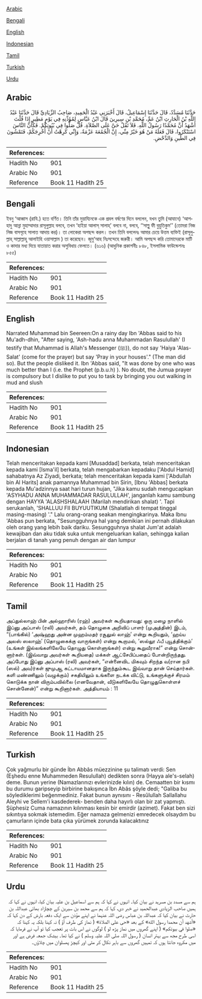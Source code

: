[Arabic](#arabic)

[Bengali](#bengali)

[English](#english)

[Indonesian](#indonesian)

[Tamil](#tamil)

[Turkish](#turkish)

[Urdu](#urdu)

## Arabic


<div dir="rtl" lang="ar" style={{fontSize:'larger',backgroundColor:'#f8f9fa',padding:20}}>
حَدَّثَنَا مُسَدَّدٌ، قَالَ حَدَّثَنَا إِسْمَاعِيلُ، قَالَ أَخْبَرَنِي عَبْدُ الْحَمِيدِ، صَاحِبُ الزِّيَادِيِّ قَالَ حَدَّثَنَا عَبْدُ اللَّهِ بْنُ الْحَارِثِ ابْنُ عَمِّ، مُحَمَّدِ بْنِ سِيرِينَ قَالَ ابْنُ عَبَّاسٍ لِمُؤَذِّنِهِ فِي يَوْمٍ مَطِيرٍ إِذَا قُلْتَ أَشْهَدُ أَنَّ مُحَمَّدًا رَسُولُ اللَّهِ‏.‏ فَلاَ تَقُلْ حَىَّ عَلَى الصَّلاَةِ‏.‏ قُلْ صَلُّوا فِي بُيُوتِكُمْ‏.‏ فَكَأَنَّ النَّاسَ اسْتَنْكَرُوا، قَالَ فَعَلَهُ مَنْ هُوَ خَيْرٌ مِنِّي، إِنَّ الْجُمُعَةَ عَزْمَةٌ، وَإِنِّي كَرِهْتُ أَنْ أُخْرِجَكُمْ، فَتَمْشُونَ فِي الطِّينِ وَالدَّحْضِ‏.‏
</div>
<div style={{backgroundColor:'#f8f9fa',padding:20, marginBottom: 10}}><table> <thead> <tr> <th>References:</th> <th></th> </tr> </thead> <tbody><tr><td>Hadith No</td><td>901</td></tr><tr><td>Arabic No</td><td>901</td></tr><tr><td>Reference</td><td>Book 11 Hadith 25</td></tr></tbody></table></div>

## Bengali


<div dir="ltr" lang="bn" style={{fontSize:'larger',backgroundColor:'#f8f9fa',padding:20}}>
ইবনু ‘আব্বাস (রাযি.) হতে বর্ণিত। তিনি তাঁর মুয়ায্যিনকে এক প্রবল বর্ষণের দিনে বললেন, যখন তুমি (আযানে) ‘আশহাদু আন্না মুহাম্মাদার রাসূলুল্লাহ বলবে, তখন ‘হাইয়া আলাস্ সালাহ্’ বলবে না, বলবে, ‘‘সাল্লু ফী বুয়ুতিকুম’’ (তোমরা নিজ নিজ বাসগৃহে সালাত আদায় কর)। তা লোকেরা অপছন্দ করল। তখন তিনি বললেনঃ আমার চেয়ে উত্তম ব্যক্তিই (রাসূলুল্লাহ্ সাল্লাল্লাহু আলাইহি ওয়াসাল্লাম ) তা করেছেন। জুমু‘আহ নিঃসন্দেহে জরুরী। আমি অপছন্দ করি তোমাদেরকে মাটি ও কাদার মধ্য দিয়ে যাতায়াত করার অসুবিধায় ফেলতে। (৬১৬) (আধুনিক প্রকাশনীঃ ৮৪৮, ইসলামিক ফাউন্ডেশনঃ ৮৫৫)
</div>
<div style={{backgroundColor:'#f8f9fa',padding:20, marginBottom: 10}}><table> <thead> <tr> <th>References:</th> <th></th> </tr> </thead> <tbody><tr><td>Hadith No</td><td>901</td></tr><tr><td>Arabic No</td><td>901</td></tr><tr><td>Reference</td><td>Book 11 Hadith 25</td></tr></tbody></table></div>

## English


<div dir="ltr" lang="en" style={{fontSize:'larger',backgroundColor:'#f8f9fa',padding:20}}>
Narrated Muhammad bin Seereen:On a rainy day Ibn 'Abbas said to his Mu'adh-dhin, "After saying, 'Ash-hadu anna Muhammadan Rasulullah' (I testify that Muhammad is Allah's Messenger (ﷺ)), do not say 'Haiya 'Alas-Salat' (come for the prayer) but say 'Pray in your houses'." (The man did so). But the people disliked it. Ibn 'Abbas said, "It was done by one who was much better than I (i.e. the Prophet (p.b.u.h) ). No doubt, the Jumua prayer is compulsory but I dislike to put you to task by bringing you out walking in mud and slush
</div>
<div style={{backgroundColor:'#f8f9fa',padding:20, marginBottom: 10}}><table> <thead> <tr> <th>References:</th> <th></th> </tr> </thead> <tbody><tr><td>Hadith No</td><td>901</td></tr><tr><td>Arabic No</td><td>901</td></tr><tr><td>Reference</td><td>Book 11 Hadith 25</td></tr></tbody></table></div>

## Indonesian


<div dir="ltr" lang="id" style={{fontSize:'larger',backgroundColor:'#f8f9fa',padding:20}}>
Telah menceritakan kepada kami [Musaddad] berkata, telah menceritakan kepada kami [Isma'il] berkata, telah mengabarkan kepadaku ['Abdul Hamid] sahabatnya Az Ziyadi, berkata; telah menceritakan kepada kami ['Abdullah bin Al Harits] anak pamannya Muhammad bin Sirin, [Ibnu 'Abbas] berkata kepada Mu'adzinnya saat hari turun hujan, "Jika kamu sudah mengucapkan 'ASYHADU ANNA MUHAMMADAR RASULULLAH', janganlah kamu sambung dengan HAYYA 'ALASHSHALAAH (Marilah mendirikan shalat) '. Tapi serukanlah, 'SHALLUU FII BUYUUTIKUM (Shalatlah di tempat tinggal masing-masing) '." Lalu orang-orang seakan mengingkarinya. Maka Ibnu 'Abbas pun berkata, "Sesungguhnya hal yang demikian ini pernah dilakukan oleh orang yang lebih baik dariku. Sesungguhnya shalat Jum'at adalah kewajiban dan aku tidak suka untuk mengeluarkan kalian, sehingga kalian berjalan di tanah yang penuh dengan air dan lumpur
</div>
<div style={{backgroundColor:'#f8f9fa',padding:20, marginBottom: 10}}><table> <thead> <tr> <th>References:</th> <th></th> </tr> </thead> <tbody><tr><td>Hadith No</td><td>901</td></tr><tr><td>Arabic No</td><td>901</td></tr><tr><td>Reference</td><td>Book 11 Hadith 25</td></tr></tbody></table></div>

## Tamil


<div dir="ltr" lang="ta" style={{fontSize:'larger',backgroundColor:'#f8f9fa',padding:20}}>
அப்துல்லாஹ் பின் அல்ஹாரிஸ் (ரஹ்) அவர்கள் கூறியதாவது: ஒரு மழை நாளில் இப்னு அப்பாஸ் (ரலி) அவர்கள், தம் தொழுகை அறிவிப் பாளர் (முஅத்தின்) இடம், “(பாங்கில்) ‘அஷ்ஹது அன்ன முஹம்மதர் ரசூலுல் லாஹ்’ என்று கூறியதும், ‘ஹய்ய அலஸ் ஸலாஹ்’ (தொழுகைக்கு வாருங்கள்) என்று கூறாமல், ‘ஸல்லூ ஃபீ புயூத்திக்கும்’ (உங்கள் இல்லங்களிலேயே தொழுது கொள்ளுங்கள்) என்று கூறுவீராக!” என்று சொன்னார்கள். (இவ்வாறு அவர்கள் கூறியதை) மக்கள் ஆட்சேபிப்பதைப் போன்றிருந்தது. அப்போது இப்னு அப்பாஸ் (ரலி) அவர்கள், “என்னைவிட மிகவும் சிறந்த வ(ரான நபி (ஸல்) அவ)ர்கள் ஜுமுஆ கட்டாயமானதாக இருந்தும்கூட இவ்வாறு தான் செய்தார்கள். களி மண்ணிலும் (வழுக்கும்) சகதியிலும் உங்களை நடக்க விட்டு, உங்களுக்குச் சிரமம் கொடுக்க நான் விரும்பவில்லை (எனவேதான், வீடுகளிலேயே தொழுதுகொள்ளச் சொன்னேன்)” என்று கூறினார்கள். அத்தியாயம் : 11
</div>
<div style={{backgroundColor:'#f8f9fa',padding:20, marginBottom: 10}}><table> <thead> <tr> <th>References:</th> <th></th> </tr> </thead> <tbody><tr><td>Hadith No</td><td>901</td></tr><tr><td>Arabic No</td><td>901</td></tr><tr><td>Reference</td><td>Book 11 Hadith 25</td></tr></tbody></table></div>

## Turkish


<div dir="ltr" lang="tr" style={{fontSize:'larger',backgroundColor:'#f8f9fa',padding:20}}>
Çok yağmurlu bir günde İbn Abbâs müezzinine şu talimatı verdi: Sen (Eşhedu enne Muhammeden Resulullah) dedikten sonra (Hayya ale's-selah) deme. Bunun yerine (Namazlarınızı evlerinizde kılın) de. Cemaatten bir kısmı bu durumu garipseyip birbirine bakışınca İbn Abâs şöyle dedi; "Galiba bu söylediklerimi beğenmediniz. Fakat bunun aynısını - Resûlullah Sallallahu Aleyhi ve Sellem'i kasdederek- benden daha hayırlı olan bir zat yapmıştı. Şüphesiz Cuma namazının kılınması kesin bir emirdir (azimet). Fakat ben sizi sıkıntıya sokmak istemedim. Eğer namaza gelmenizi emredecek olsaydım bu çamurların içinde bata çıka yürümek zorunda kalacak­tınız
</div>
<div style={{backgroundColor:'#f8f9fa',padding:20, marginBottom: 10}}><table> <thead> <tr> <th>References:</th> <th></th> </tr> </thead> <tbody><tr><td>Hadith No</td><td>901</td></tr><tr><td>Arabic No</td><td>901</td></tr><tr><td>Reference</td><td>Book 11 Hadith 25</td></tr></tbody></table></div>

## Urdu


<div dir="rtl" lang="ur" style={{fontSize:'larger',backgroundColor:'#f8f9fa',padding:20}}>
ہم سے مسدد بن مسرہد نے بیان کیا۔ انہوں نے کہا کہ ہم سے اسماعیل بن علیہ بیان کیا، انہوں نے کہا کہ ہمیں صاحب الزیادی عبدالحمید نے خبر دی، کہا کہ ہم سے محمد بن سیرین کے چچازاد بھائی عبداللہ بن حارث نے بیان کیا کہ عبداللہ بن عباس رضی اللہ عنہما نے اپنے مؤذن سے ایک دفعہ بارش کے دن کہا کہ «أشهد أن محمدا رسول الله‏» کے بعد «حى على الصلاة‏» ( نماز کی طرف آؤ ) نہ کہنا بلکہ یہ کہنا کہ «صلوا في بيوتكم‏» ( اپنے گھروں میں نماز پڑھ لو ) لوگوں نے اس بات پر تعجب کیا تو آپ نے فرمایا کہ اسی طرح مجھ سے بہتر انسان ( رسول اللہ صلی اللہ علیہ وسلم ) نے کیا تھا۔ بیشک جمعہ فرض ہے اور میں مکروہ جانتا ہوں کہ تمہیں گھروں سے باہر نکال کر مٹی اور کیچڑ پھسلوان میں چلاؤں۔
</div>
<div style={{backgroundColor:'#f8f9fa',padding:20, marginBottom: 10}}><table> <thead> <tr> <th>References:</th> <th></th> </tr> </thead> <tbody><tr><td>Hadith No</td><td>901</td></tr><tr><td>Arabic No</td><td>901</td></tr><tr><td>Reference</td><td>Book 11 Hadith 25</td></tr></tbody></table></div>